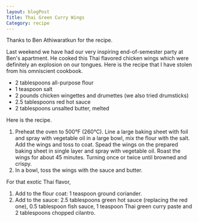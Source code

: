 ```yaml
---
layout: blogPost
Title: Thai Green Curry Wings
Category: recipe
---
```


Thanks to Ben Athiwaratkun for the recipe. 

Last weekend we have had our very inspiring end-of-semester party at Ben's apartment. He cooked this Thai flavored chicken wings which were definitely an explosion on our tongues. Here is the recipe that I have stolen from his omniscient cookbook. 

- 2 tablespoons all-purpose flour  
- 1 teaspoon salt  
- 2 pounds chicken wingettes and drumettes (we also tried drumsticks)  
- 2.5 tablespoons red hot sauce  
- 2 tablespoons unsalted butter, melted  

Here is the recipe.

1. Preheat the oven to 500&deg;F (260&deg;C). Line a large baking sheet with foil and spray with vegetable oil in a large bowl, mix the flour with the salt. Add the wings and toss to coat. Spead the wings on the prepared baking sheet in single layer and spray with vegetable oil. Roast the wings for about 45 minutes. Turning once or twice until browned and crispy.  
2. In a bowl, toss the wings with the sauce and butter.

For that exotic Thai flavor, 

1. Add to the flour coat: 1 teaspoon ground coriander.  
2. Add to the sauce: 2.5 tablespoons green hot sauce (replacing the red one), 0.5 tablespoon fish sauce, 1 teaspoon Thai green curry paste and 2 tablespoons chopped cilantro.






